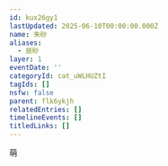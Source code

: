 ```yaml
---
id: kux26gy1
lastUpdated: 2025-06-10T00:00:00.000Z
name: 朱砂
aliases:
  - 辰砂
layer: 1
eventDate: ''
categoryId: cat_uWLHUZtI
tagIds: []
nsfw: false
parent: flk6ykjh
relatedEntries: []
timelineEvents: []
titledLinks: []
---
```

萌
